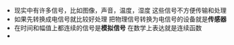 - 现实中有许多信号，比如图像，声音，温度，湿度
  这些信号不方便传输和处理
- 如果先转换成电信号就比较好处理
  把物理信号转换为电信号的设备就是**传感器**
- 在时间和幅值上都连续的信号是**模拟信号**
  在数学上表达就是连续函数
-